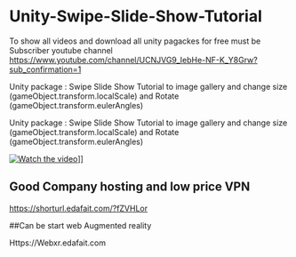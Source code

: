 # Unity-Swipe-Slide-Show-Tutorial

To show all videos and download  all unity pagackes for free must be Subscriber youtube channel 
https://www.youtube.com/channel/UCNJVG9_IebHe-NF-K_Y8Grw?sub_confirmation=1

Unity package  : Swipe Slide Show Tutorial to image gallery and change size (gameObject.transform.localScale) and  Rotate (gameObject.transform.eulerAngles)

Unity package : Swipe Slide Show Tutorial to image gallery and change size (gameObject.transform.localScale) and Rotate (gameObject.transform.eulerAngles)

[![Watch the video](https://img.youtube.com/vi/2oGGZl0h8co/0.jpg)](http://youtu.be/2oGGZl0h8co)]]

## Good Company hosting and low price VPN 
https://shorturl.edafait.com/?fZVHLor

##Can be start web Augmented reality

Https://Webxr.edafait.com

